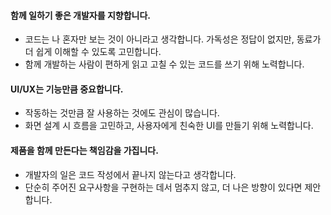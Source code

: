 #### 함께 일하기 좋은 개발자를 지향합니다.
- 코드는 나 혼자만 보는 것이 아니라고 생각합니다. 가독성은 정답이 없지만, 동료가 더 쉽게 이해할 수 있도록 고민합니다.
- 함께 개발하는 사람이 편하게 읽고 고칠 수 있는 코드를 쓰기 위해 노력합니다.

#### UI/UX는 기능만큼 중요합니다.
- 작동하는 것만큼 잘 사용하는 것에도 관심이 많습니다.
- 화면 설계 시 흐름을 고민하고, 사용자에게 친숙한 UI를 만들기 위해 노력합니다.

#### 제품을 함께 만든다는 책임감을 가집니다.
- 개발자의 일은 코드 작성에서 끝나지 않는다고 생각합니다.
- 단순히 주어진 요구사항을 구현하는 데서 멈추지 않고, 더 나은 방향이 있다면 제안합니다.